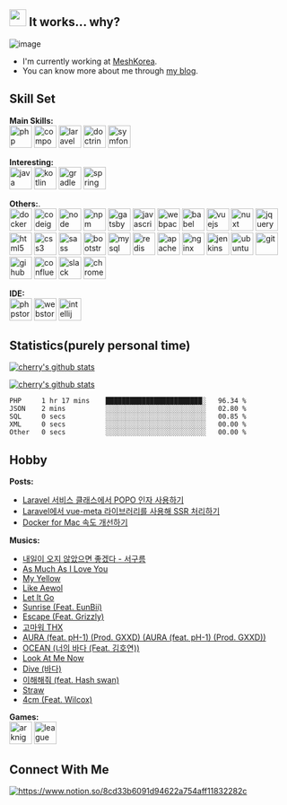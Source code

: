 <h2> <img src="https://github.com/cr-lgl/cr-lgl/blob/master/assets/meow_no.png?raw=true" width="30"/> It works... why? </h2>

![image](https://github.com/cr-lgl/cr-lgl/blob/master/header.png?raw=true)

- I'm currently working at [MeshKorea](https://meshkorea.net/kr/index.html).
- You can know more about me through [my blog](https://ceobe.dev/about).

## Skill Set
**Main Skills:**  
<img src="https://github.com/cr-lgl/cr-lgl/blob/master/assets/php.svg?raw=true" alt="php" width="40" height="40"/>
<img src="https://github.com/cr-lgl/cr-lgl/blob/master/assets/composer.svg?raw=true" alt="composer" width="40" height="40"/>
<img src="https://github.com/cr-lgl/cr-lgl/blob/master/assets/laravel.svg?raw=true" alt="laravel" width="40" height="40"/>
<img src="https://github.com/cr-lgl/cr-lgl/blob/master/assets/doctrine.svg?raw=true" alt="doctrine" width="40" height="40"/>
<img src="https://github.com/cr-lgl/cr-lgl/blob/master/assets/symfony.svg?raw=true" alt="symfony" width="40" height="40"/>

**Interesting:**  
<img src="https://github.com/cr-lgl/cr-lgl/blob/master/assets/java.svg?raw=true" alt="java" width="40" height="40"/>
<img src="https://github.com/cr-lgl/cr-lgl/blob/master/assets/kotlin.svg?raw=true" alt="kotlin" width="40" height="40"/>
<img src="https://github.com/cr-lgl/cr-lgl/blob/master/assets/gradle.svg?raw=true" alt="gradle" width="40" height="40"/>
<img src="https://github.com/cr-lgl/cr-lgl/blob/master/assets/spring.svg?raw=true" alt="spring" width="40" height="40"/>

**Others:**.  
<img src="https://github.com/cr-lgl/cr-lgl/blob/master/assets/docker.svg?raw=true" alt="docker" width="40" height="40"/>
<img src="https://github.com/cr-lgl/cr-lgl/blob/master/assets/codeigniter.svg?raw=true" alt="codeigniter" width="40" height="40"/>
<img src="https://github.com/cr-lgl/cr-lgl/blob/master/assets/node.svg?raw=true" alt="node" width="40" height="40"/>
<img src="https://github.com/cr-lgl/cr-lgl/blob/master/assets/npm.svg?raw=true" alt="npm" width="40" height="40"/>
<img src="https://github.com/cr-lgl/cr-lgl/blob/master/assets/gatsby.svg?raw=true" alt="gatsby" width="40" height="40"/>
<img src="https://github.com/cr-lgl/cr-lgl/blob/master/assets/javascript.svg?raw=true" alt="javascript" width="40" height="40"/>
<img src="https://github.com/cr-lgl/cr-lgl/blob/master/assets/webpack.svg?raw=true" alt="webpack" width="40" height="40"/>
<img src="https://github.com/cr-lgl/cr-lgl/blob/master/assets/babel.svg?raw=true" alt="babel" width="40" height="40"/>
<img src="https://github.com/cr-lgl/cr-lgl/blob/master/assets/vuejs.svg?raw=true" alt="vuejs" width="40" height="40"/>
<img src="https://github.com/cr-lgl/cr-lgl/blob/master/assets/nuxt.png?raw=true" alt="nuxt" width="40" height="40"/>
<img src="https://github.com/cr-lgl/cr-lgl/blob/master/assets/jquery.svg?raw=true" alt="jquery" width="40" height="40"/>
<img src="https://github.com/cr-lgl/cr-lgl/blob/master/assets/html5.svg?raw=true" alt="html5" width="40" height="40"/>
<img src="https://github.com/cr-lgl/cr-lgl/blob/master/assets/css3.svg?raw=true" alt="css3" width="40" height="40"/>
<img src="https://github.com/cr-lgl/cr-lgl/blob/master/assets/sass.svg?raw=true" alt="sass" width="40" height="40"/>
<img src="https://github.com/cr-lgl/cr-lgl/blob/master/assets/bootstrap.svg?raw=true" alt="bootstrap" width="40" height="40"/>
<img src="https://github.com/cr-lgl/cr-lgl/blob/master/assets/mysql.svg?raw=true" alt="mysql" width="40" height="40"/>
<img src="https://github.com/cr-lgl/cr-lgl/blob/master/assets/redis.svg?raw=true" alt="redis" width="40" height="40"/>
<img src="https://github.com/cr-lgl/cr-lgl/blob/master/assets/apache.svg?raw=true" alt="apache" width="40" height="40"/>
<img src="https://github.com/cr-lgl/cr-lgl/blob/master/assets/nginx.svg?raw=true" alt="nginx" width="40" height="40"/>
<img src="https://github.com/cr-lgl/cr-lgl/blob/master/assets/jenkins.svg?raw=true" alt="jenkins" width="40" height="40"/>
<img src="https://github.com/cr-lgl/cr-lgl/blob/master/assets/ubuntu.svg?raw=true" alt="ubuntu" width="40" height="40"/>
<img src="https://github.com/cr-lgl/cr-lgl/blob/master/assets/git.svg?raw=true" alt="git" width="40" height="40"/>
<img src="https://github.com/cr-lgl/cr-lgl/blob/master/assets/github.svg?raw=true" alt="gihub" width="40" height="40"/>
<img src="https://github.com/cr-lgl/cr-lgl/blob/master/assets/confluence.svg?raw=true" alt="confluence" width="40" height="40"/>
<img src="https://github.com/cr-lgl/cr-lgl/blob/master/assets/slack.svg?raw=true" alt="slack" width="40" height="40"/>
<img src="https://github.com/cr-lgl/cr-lgl/blob/master/assets/chrome.svg?raw=true" alt="chrome" width="40" height="40"/>

**IDE:**  
<img src="https://github.com/cr-lgl/cr-lgl/blob/master/assets/phpstorm.svg?raw=true" alt="phpstorm" width="40" height="40"/>
<img src="https://github.com/cr-lgl/cr-lgl/blob/master/assets/webstorm.svg?raw=true" alt="webstorm" width="40" height="40"/>
<img src="https://github.com/cr-lgl/cr-lgl/blob/master/assets/intellij.svg?raw=true" alt="intellij" width="40" height="40"/>

## Statistics(purely personal time)

[![cherry's github stats](https://github-readme-stats.vercel.app/api?username=cr-lgl)](https://github.com/anuraghazra/github-readme-stats)

[![cherry's github stats](https://github-readme-stats.vercel.app/api/top-langs/?username=cr-lgl&layout=compact)](https://github.com/anuraghazra/github-readme-stats)

<!--START_SECTION:waka-->
```text
PHP     1 hr 17 mins    ████████████████████████░   96.34 % 
JSON    2 mins          ░░░░░░░░░░░░░░░░░░░░░░░░░   02.80 % 
SQL     0 secs          ░░░░░░░░░░░░░░░░░░░░░░░░░   00.85 % 
XML     0 secs          ░░░░░░░░░░░░░░░░░░░░░░░░░   00.00 % 
Other   0 secs          ░░░░░░░░░░░░░░░░░░░░░░░░░   00.00 %
```
<!--END_SECTION:waka-->

## Hobby

**Posts:**  
<!-- BLOG:START -->
- [Laravel 서비스 클래스에서 POPO 인자 사용하기](https://ceobe.dev/laravel-popo-request-for-service-layer/)
- [Laravel에서 vue-meta 라이브러리를 사용해 SSR 처리하기](https://ceobe.dev/laravel-ssr-with-vue-meta/)
- [Docker for Mac 속도 개선하기](https://ceobe.dev/speed-up-docker-for-mac/)
<!-- BLOG:END -->

**Musics:**  
<!-- PLAYLIST:START -->
- [내일이 오지 않았으면 좋겠다 - 서구름](https://www.youtube.com/watch?v=rYqTXPi4unA)
- [As Much As I Love You](https://www.youtube.com/watch?v=KkGrA22zlXY)
- [My Yellow](https://www.youtube.com/watch?v=rYd-ibx0gzM)
- [Like Aewol](https://www.youtube.com/watch?v=CZVGLbTksLc)
- [Let It Go](https://www.youtube.com/watch?v=SvTnyKhzTnY)
- [Sunrise (Feat. EunBii)](https://www.youtube.com/watch?v=LlBtq5N2T04)
- [Escape (Feat. Grizzly)](https://www.youtube.com/watch?v=TwwKNEPC8FM)
- [고마워 THX](https://www.youtube.com/watch?v=MgR0TazDSVs)
- [AURA (feat. pH-1) (Prod. GXXD) (AURA (feat. pH-1) (Prod. GXXD))](https://www.youtube.com/watch?v=hYF0uUEcCy0)
- [OCEAN (너의 바다 (Feat. 김호연))](https://www.youtube.com/watch?v=BL86DLQscCg)
- [Look At Me Now](https://www.youtube.com/watch?v=RWabpd7ah5E)
- [Dive (바다)](https://www.youtube.com/watch?v=KbIVGEFb6DQ)
- [이해해줘 (feat. Hash swan)](https://www.youtube.com/watch?v=TnE5DiutWvw)
- [Straw](https://www.youtube.com/watch?v=qgiyGQ5skq0)
- [4cm (Feat. Wilcox)](https://www.youtube.com/watch?v=Ao8pGi6yN_k)
<!-- PLAYLIST:END -->

**Games:**  
<img src="https://github.com/cr-lgl/cr-lgl/blob/master/assets/arknights.svg?raw=true" alt="arknights" width="40" height="40"/>
<img src="https://github.com/cr-lgl/cr-lgl/blob/master/assets/lol.png?raw=true" alt="league of legends" width="40" height="40"/>

## Connect With Me
<a href="https://www.notion.so/8cd33b6091d94622a754aff11832282c">
<img src="https://img.shields.io/badge/-notion-lightgrey?style=flat-square&logo=notion&link=https://www.notion.so/8cd33b6091d94622a754aff11832282c" alt="https://www.notion.so/8cd33b6091d94622a754aff11832282c"/>
</a>
